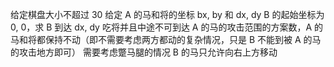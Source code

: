 给定棋盘大小不超过 30
给定 A 的马和将的坐标 bx, by 和 dx, dy
B 的起始坐标为 0, 0，求 B 到达 dx, dy 吃将并且中途不可到达 A 的马的攻击范围的方案数，A 的马和将都保持不动（即不需要考虑两方都动的复杂情况，只是 B 不能到被 A 的马的攻击地方即可）
需要考虑蹩马腿的情况
B 的马只允许向右上方移动 